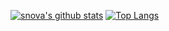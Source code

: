 [![snova's github stats](https://github-readme-stats.vercel.app/api?username=zoniha&theme=gotham&show_icons=true)](https://github.com/anuraghazra/github-readme-stats)
[![Top Langs](https://github-readme-stats.vercel.app/api/top-langs/?username=zoniha&theme=gotham&show_icons=true)](https://github.com/anuraghazra/github-readme-stats)